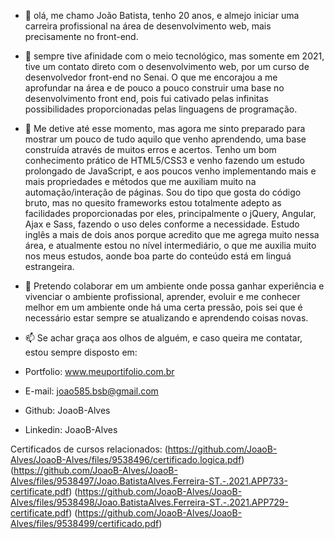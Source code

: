 - 👋 olá, me chamo João Batista, tenho 20 anos, e almejo iniciar uma carreira profissional na área de desenvolvimento web, mais precisamente no front-end.

- 👀 sempre tive afinidade com o meio tecnológico, mas somente em 2021, tive um contato direto com o desenvolvimento web, por um curso de desenvolvedor front-end no Senai. O que me encorajou a me aprofundar na área e de pouco a pouco construir uma base no desenvolvimento front end, pois fui cativado pelas infinitas possibilidades proporcionadas pelas linguagens de programação. 

- 🌱 Me detive até esse momento, mas agora me sinto preparado para mostrar um pouco de tudo aquilo que venho aprendendo, uma base construída através de muitos erros e acertos. Tenho um bom conhecimento prático de HTML5/CSS3 e venho fazendo um estudo prolongado de JavaScript, e aos poucos venho implementando mais e mais propriedades e métodos que me auxiliam muito na automação/interação de páginas. Sou do tipo que gosta do código bruto, mas no quesito frameworks estou totalmente adepto as facilidades proporcionadas por eles, principalmente o jQuery, Angular, Ajax e Sass, fazendo o uso deles conforme a necessidade. Estudo inglês a mais de dois anos porque acredito que me agrega muito nessa área, e atualmente estou no nível intermediário, o que me auxilia muito nos meus estudos, aonde boa parte do conteúdo está em linguá estrangeira.

- 💞️ Pretendo colaborar em um ambiente onde possa ganhar experiência e vivenciar o ambiente profissional, aprender, evoluir e me conhecer melhor em um ambiente onde há uma certa pressão, pois sei que é necessário estar sempre se atualizando e aprendendo coisas novas. 

- 📫 Se achar graça aos olhos de alguém, e caso queira me contatar, estou sempre disposto em:
- Portfolio: www.meuportifolio.com.br
- E-mail: joao585.bsb@gmail.com
- Github: JoaoB-Alves
- Linkedin: JoaoB-Alves

Certificados de cursos relacionados:
(https://github.com/JoaoB-Alves/JoaoB-Alves/files/9538496/certificado.logica.pdf)
(https://github.com/JoaoB-Alves/JoaoB-Alves/files/9538497/Joao.BatistaAlves.Ferreira-ST.-.2021.APP733-certificate.pdf)
(https://github.com/JoaoB-Alves/JoaoB-Alves/files/9538498/Joao.BatistaAlves.Ferreira-ST.-.2021.APP729-certificate.pdf)
(https://github.com/JoaoB-Alves/JoaoB-Alves/files/9538499/certificado.pdf)


<!---
JoaoB-Alves/JoaoB-Alves is a ✨ special ✨ repository because its `README.md` (this file) appears on your GitHub profile.
You can click the Preview link to take a look at your changes.
--->
